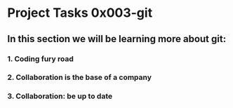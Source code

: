 # Project Tasks 0x003-git

## In this section we will be learning more about git:

### 1. Coding fury road

### 2. Collaboration is the base of a company

### 3. Collaboration: be up to date 

